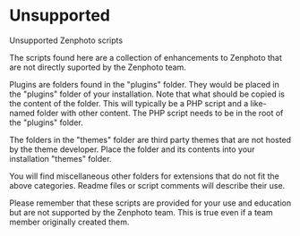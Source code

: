 Unsupported
===========

Unsupported Zenphoto scripts

The scripts found here are a collection of enhancements to Zenphoto that are not directly suported by the Zenphoto team.

Plugins are folders found in the "plugins" folder. They would be placed in the "plugins" folder of your installation. Note that what should be copied is the content of the folder. This will typically be a PHP script and a like-named folder with other content. The PHP script needs to be in the root of the "plugins" folder.

The folders in the "themes" folder are third party themes that are not hosted by the theme developer. Place the folder and its contents into your installation "themes" folder.

You will find miscellaneous other folders for extensions that do not fit the above categories. Readme files or script comments will describe their use.

Please remember that these scripts are provided for your use and education but are not supported by the Zenphoto team. This is true even if a team member originally created them.